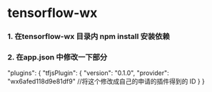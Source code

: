 # tensorflow-wx
### 1. 在tensorflow-wx 目录内 npm install 安装依赖
### 2. 在app.json 中修改一下部分
"plugins": {
    "tfjsPlugin": {
      "version": "0.1.0",
      "provider": "wx6afed118d9e81df9" //将这个修改成自己的申请的插件得到的 ID
   }
}
